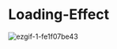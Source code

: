 # Loading-Effect

![ezgif-1-fe1f07be43](https://user-images.githubusercontent.com/84269336/178001734-f7f45724-02d8-48e2-bde0-b03d51a5124a.gif)
